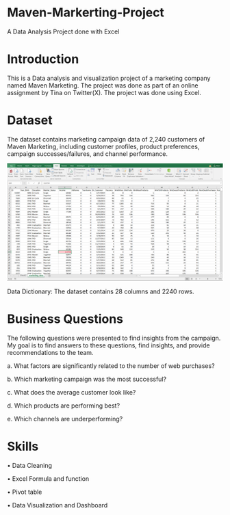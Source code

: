 # Maven-Markerting-Project
A Data Analysis Project done with Excel

# Introduction
This is a Data analysis and visualization project of a marketing company named Maven Marketing. The project was done as part of an online assignment by Tina on Twitter(X). The project was done using Excel. 

# Dataset
The dataset contains marketing campaign data of 2,240 customers of Maven Marketing, including customer profiles, product preferences, campaign successes/failures, and channel performance.

![Dataset](https://github.com/newdydx/Maven-Markerting-Project/blob/main/Datasets.png)

Data Dictionary: The dataset contains 28 columns and 2240 rows.

# Business Questions

The following questions were presented to find insights from the campaign. My goal is to find answers to these questions, find insights, and provide recommendations to the team.

a. What factors are significantly related to the number of web purchases?

b. Which marketing campaign was the most successful?

c. What does the average customer look like?

d. Which products are performing best?

e. Which channels are underperforming?

# Skills

• Data Cleaning

• Excel Formula and function

• Pivot table

• Data Visualization and Dashboard
